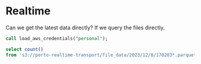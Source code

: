 # Realtime

Can we get the latest data directly? If we query the files directly.

```sql realtime
call load_aws_credentials("personal");

select count()
from 's3://porto-realtime-transport/file_data/2023/12/8/170203*.parquet'
```